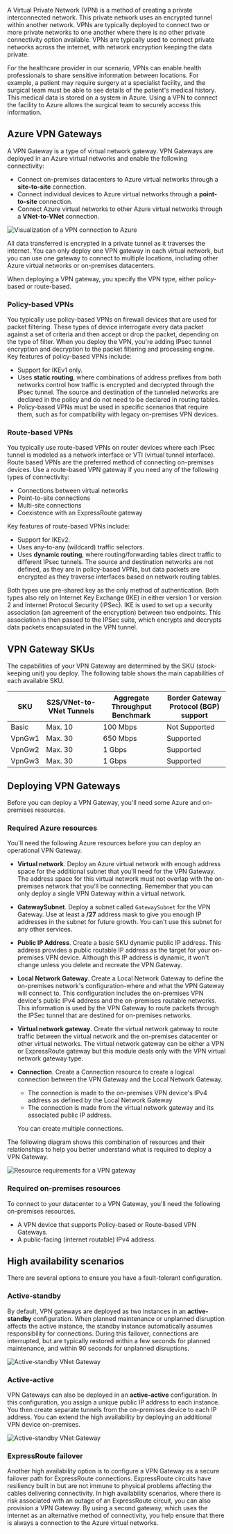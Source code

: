A Virtual Private Network (VPN) is a method of creating a private interconnected network. This private network uses an encrypted tunnel within another network. VPNs are typically deployed to connect two or more private networks to one another where there is no other private connectivity option available. VPNs are typically used to connect private networks across the internet, with network encryption keeping the data private.

For the healthcare provider in our scenario, VPNs can enable health professionals to share sensitive information between locations. For example, a patient may require surgery at a specialist facility, and the surgical team must be able to see details of the patient's medical history. This medical data is stored on a system in Azure.  Using a VPN to connect the facility to Azure allows the surgical team to securely access this information.

## Azure VPN Gateways

A VPN Gateway is a type of virtual network gateway. VPN Gateways are deployed in an Azure virtual networks and enable the following connectivity:

- Connect on-premises datacenters to Azure virtual networks through a **site-to-site** connection.
- Connect individual devices to Azure virtual networks through a **point-to-site** connection.
- Connect Azure virtual networks to other Azure virtual networks through a **VNet-to-VNet** connection.

![Visualization of a VPN connection to Azure](../media/2-vpngateway-site-to-site-connection-diagram.svg)

All data transferred is encrypted in a private tunnel as it traverses the internet. You can only deploy one VPN gateway in each virtual network, but you can use one gateway to connect to multiple locations, including other Azure virtual networks or on-premises datacenters.

When deploying a VPN gateway, you specify the VPN type, either policy-based or route-based.

### Policy-based VPNs

You typically use policy-based VPNs on firewall devices that are used for packet filtering. These types of device interrogate every data packet against a set of criteria and then accept or drop the packet, depending on the type of filter.  When you deploy the VPN, you're adding IPsec tunnel encryption and decryption to the packet filtering and processing engine. Key features of policy-based VPNs include:

- Support for IKEv1 only.
- Uses **static routing**, where combinations of address prefixes from both networks control how traffic is encrypted and decrypted through the IPsec tunnel. The source and destination of the tunneled networks are declared in the policy and do not need to be declared in routing tables. 
- Policy-based VPNs must be used in specific scenarios that require them, such as for compatibility with legacy on-premises VPN devices.

### Route-based VPNs

You typically use route-based VPNs on router devices  where each IPsec tunnel is modeled as a network interface or VTI (virtual tunnel interface). Route based VPNs are the preferred method of connecting on-premises devices. Use a route-based VPN gateway if you need any of the following types of connectivity:

- Connections between virtual networks
- Point-to-site connections
- Multi-site connections
- Coexistence with an ExpressRoute gateway

Key features of route-based VPNs include:

- Support for IKEv2.
- Uses any-to-any (wildcard) traffic selectors.
- Uses **dynamic routing**, where routing/forwarding tables direct traffic to different IPsec tunnels. The source and destination networks are not defined, as they are in policy-based VPNs, but data packets are encrypted as they traverse interfaces based on network routing tables.

Both types use pre-shared key as the only method of authentication. Both types also rely on Internet Key Exchange (IKE) in either version 1 or version 2 and Internet Protocol Security (IPSec). IKE is used to set up a security association (an agreement of the encryption) between two endpoints. This association is then passed to the IPSec suite, which encrypts and decrypts data packets encapsulated in the VPN tunnel.

## VPN Gateway SKUs

The capabilities of your VPN Gateway are determined by the SKU  (stock-keeping unit) you deploy. The following table shows the main capabilities of each available SKU.

| SKU    | S2S/VNet-to-VNet Tunnels | Aggregate Throughput Benchmark | Border Gateway Protocol (BGP) support           |
| ------ | ------------------------ | ------------------------------ | ------------- |
| Basic  | Max. 10                  | 100 Mbps                       | Not Supported |
| VpnGw1 | Max. 30                  | 650 Mbps                       | Supported     |
| VpnGw2 | Max. 30                  | 1 Gbps                         | Supported     |
| VpnGw3 | Max. 30                  | 1 Gbps                         | Supported     |

## Deploying VPN Gateways

Before you can deploy a VPN Gateway, you'll need some Azure and on-premises resources.

### Required Azure resources

You'll need the following Azure resources before you can deploy an operational VPN Gateway.

- **Virtual network**. Deploy an Azure virtual network with enough address space for the additional subnet that you'll need for the VPN Gateway. The address space for this virtual network must not overlap with the on-premises network that you'll be connecting. Remember that you can only deploy a single VPN Gateway within a virtual network.
- **GatewaySubnet**. Deploy a subnet called `GatewaySubnet` for the VPN Gateway. Use at least a **/27** address mask to give you enough IP addresses in the subnet for future growth. You can't use this subnet for any other services.
- **Public IP Address**. Create a basic SKU dynamic public IP address. This address provides a public routable IP address as the target for your on-premises VPN device. Although this IP address is dynamic, it won't change unless you delete and recreate the VPN Gateway.
- **Local Network Gateway**. Create a Local Network Gateway to define the on-premises network's configuration-where and what the VPN Gateway will connect to. This configuration includes the on-premises VPN device's public IPv4 address and the on-premises routable networks. This information is used by the VPN Gateway to route packets through the IPSec tunnel that are destined for on-premises networks.
- **Virtual network gateway**. Create the virtual network gateway to route traffic between the virtual network and the on-premises datacenter or other virtual networks. The virtual network gateway can be either a VPN or ExpressRoute gateway but this module deals only with the VPN virtual network gateway type.
- **Connection**. Create a Connection resource to create a logical connection between the VPN Gateway and the Local Network Gateway.
  - The connection is made to the on-premises VPN device's IPv4 address as defined by the Local Network Gateway
  - The connection is made from the virtual network gateway and its associated public IP address.

   You can create multiple connections.

The following diagram shows this combination of resources and their relationships to help you better understand what is required to deploy a VPN Gateway.

![Resource requirements for a VPN gateway](../media/2-resource-requirements-for-vpn-gateway.svg)

### Required on-premises resources

To connect to your datacenter to a VPN Gateway, you'll need the following on-premises resources.

- A VPN device that supports Policy-based or Route-based VPN Gateways.
- A public-facing (internet routable) IPv4 address.

## High availability scenarios

There are several options to ensure you have a fault-tolerant configuration.

### Active-standby

By default, VPN gateways are deployed as two instances in an **active-standby** configuration. When planned maintenance or unplanned disruption affects the active instance, the standby instance automatically assumes responsibility for connections. During this failover, connections are interrupted, but are typically restored within a few seconds for planned maintenance, and within 90 seconds for unplanned disruptions.

![Active-standby VNet Gateway](../media/2-active-standby.svg)

### Active-active

VPN Gateways can also be deployed in an **active-active** configuration. In this configuration, you assign a unique public IP address to each instance. You then create separate tunnels from the on-premises device to each IP address. You can extend the high availability by deploying an additional VPN device on-premises.

![Active-standby VNet Gateway](../media/2-dual-redundancy.svg)

### ExpressRoute failover

Another high availability option is to configure a VPN Gateway as a secure failover path for ExpressRoute connections. ExpressRoute circuits have resiliency built in but are not immune to physical problems affecting the cables delivering connectivity. In high availability scenarios, where there is risk associated with an outage of an ExpressRoute circuit, you can also provision a VPN Gateway. By using a second gateway, which uses the internet as an alternative method of connectivity, you help ensure that there is always a connection to the Azure virtual networks.